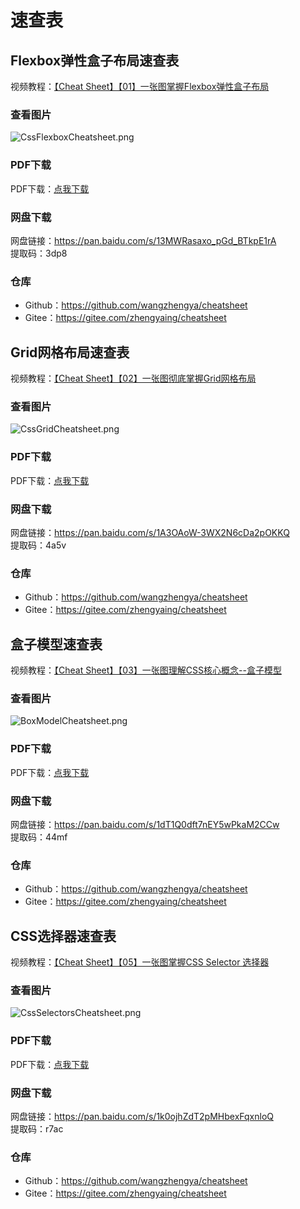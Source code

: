 # 速查表

## Flexbox弹性盒子布局速查表

视频教程：[【Cheat Sheet】【01】一张图掌握Flexbox弹性盒子布局](https://www.bilibili.com/video/BV1K64y1u7eb)

### 查看图片

![CssFlexboxCheatsheet.png](http://s.siushin.com/siushin/images/css/CssFlexboxCheatsheet.png)

### PDF下载

PDF下载：<a href='/upload/css/CssFlexboxCheatsheet.pdf'>点我下载</a>

### 网盘下载

网盘链接：<https://pan.baidu.com/s/13MWRasaxo_pGd_BTkpE1rA>  
提取码：3dp8

### 仓库

- Github：<https://github.com/wangzhengya/cheatsheet>
- Gitee：<https://gitee.com/zhengyaing/cheatsheet>

## Grid网格布局速查表

视频教程：[【Cheat Sheet】【02】一张图彻底掌握Grid网格布局](https://www.bilibili.com/video/BV1jA411h7sy)

### 查看图片

![CssGridCheatsheet.png](http://s.siushin.com/siushin/images/css/CssGridCheatsheet.png)

### PDF下载

PDF下载：<a href='http://s.siushin.com/siushin/upload/css/CssGridCheatsheet.pdf'>点我下载</a>

### 网盘下载

网盘链接：<https://pan.baidu.com/s/1A3OAoW-3WX2N6cDa2pOKKQ>  
提取码：4a5v

### 仓库

- Github：<https://github.com/wangzhengya/cheatsheet>
- Gitee：<https://gitee.com/zhengyaing/cheatsheet>

## 盒子模型速查表

视频教程：[【Cheat Sheet】【03】一张图理解CSS核心概念--盒子模型](https://www.bilibili.com/video/BV1AZ4y1x7Do)

### 查看图片

![BoxModelCheatsheet.png](http://s.siushin.com/siushin/images/css/BoxModelCheatsheet.png)

### PDF下载

PDF下载：<a href='http://s.siushin.com/siushin/upload/css/BoxModelCheatsheet.pdf'>点我下载</a>

### 网盘下载

网盘链接：<https://pan.baidu.com/s/1dT1Q0dft7nEY5wPkaM2CCw>  
提取码：44mf

### 仓库

- Github：<https://github.com/wangzhengya/cheatsheet>
- Gitee：<https://gitee.com/zhengyaing/cheatsheet>

## CSS选择器速查表

视频教程：[【Cheat Sheet】【05】一张图掌握CSS Selector 选择器](https://www.bilibili.com/video/BV1kk4y1R78f)

### 查看图片

![CssSelectorsCheatsheet.png](http://s.siushin.com/siushin/images/css/CssSelectorsCheatsheet.png)

### PDF下载

PDF下载：<a href='http://s.siushin.com/siushin/upload/css/CssSelectorsCheatsheet.pdf'>点我下载</a>

### 网盘下载

网盘链接：<https://pan.baidu.com/s/1k0ojhZdT2pMHbexFqxnloQ>  
提取码：r7ac

### 仓库

- Github：<https://github.com/wangzhengya/cheatsheet>
- Gitee：<https://gitee.com/zhengyaing/cheatsheet>
